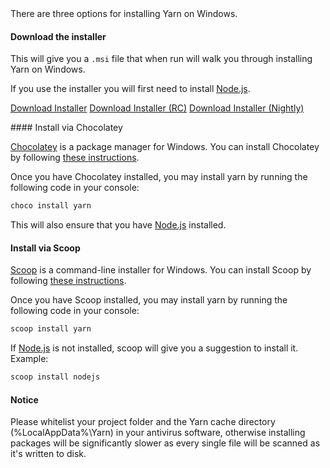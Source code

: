 <div class="install-only-stable" markdown="1">
There are three options for installing Yarn on Windows.
</div>

#### Download the installer

This will give you a `.msi` file that when run will walk you through installing
Yarn on Windows.

If you use the installer you will first need to install
[Node.js](https://nodejs.org/).

<span class="install-only-stable"><a class="btn btn-primary" href="/latest.msi">Download Installer</a></span>
<span class="install-only-rc"><a class="btn btn-primary" href="/latest-rc.msi">Download Installer (RC)</a></span>
<span class="install-only-nightly"><a class="btn btn-primary" href="https://nightly.yarnpkg.com/latest.msi">Download Installer (Nightly)</a></span>

<div class="install-only-stable" markdown="1">
#### Install via Chocolatey

[Chocolatey](https://chocolatey.org/) is a package manager for Windows.
You can install Chocolatey by following
[these instructions](https://chocolatey.org/install).

Once you have Chocolatey installed, you may install yarn by running the
following code in your console:

```sh
choco install yarn
```

This will also ensure that you have [Node.js](https://nodejs.org/) installed.

#### Install via Scoop

[Scoop](http://scoop.sh) is a command-line installer for Windows.
You can install Scoop by following
[these instructions](https://github.com/lukesampson/scoop/wiki/Quick-Start).

Once you have Scoop installed, you may install yarn by running the
following code in your console:

```sh
scoop install yarn
```

If [Node.js](https://nodejs.org/) is not installed, scoop will give you a suggestion to install it.
Example:

```sh
scoop install nodejs
```

</div>

#### Notice

Please whitelist your project folder and the Yarn cache directory (%LocalAppData%\Yarn) in your antivirus software, otherwise installing packages will be significantly slower as every single file will be scanned as it's written to disk.
